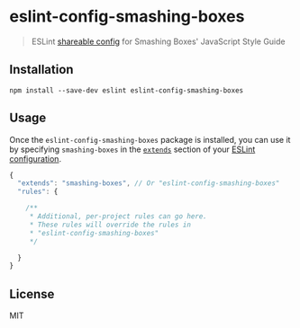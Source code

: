 # eslint-config-smashing-boxes

> ESLint [shareable config](http://eslint.org/docs/developer-guide/shareable-configs.html) for Smashing Boxes' JavaScript Style Guide

## Installation

```
npm install --save-dev eslint eslint-config-smashing-boxes
```

## Usage

Once the `eslint-config-smashing-boxes` package is installed, you can use it by specifying `smashing-boxes` in the [`extends`](http://eslint.org/docs/user-guide/configuring#extending-configuration-files) section of your [ESLint configuration](http://eslint.org/docs/user-guide/configuring).

```js
{
  "extends": "smashing-boxes", // Or "eslint-config-smashing-boxes"
  "rules": {

    /**
     * Additional, per-project rules can go here.
     * These rules will override the rules in
     * "eslint-config-smashing-boxes"
     */

  }
}
```

## License

MIT
